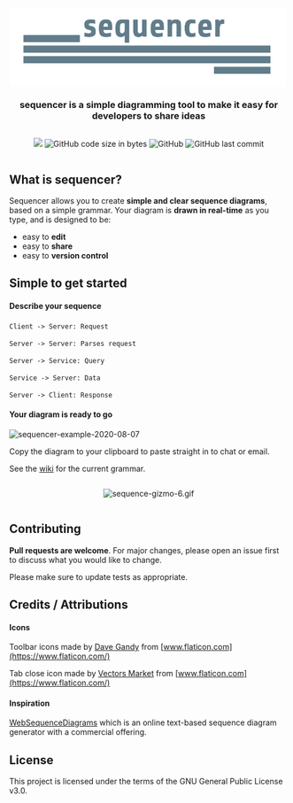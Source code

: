 <div align="center" style="display: flex; flex-direction: column;">
  <img src="./public/logo-white_bg.png" alt="sequencer logo" width="500px" />
  <h3>sequencer is a simple diagramming tool to make it easy for developers to share ideas</h3>
  <p>
    <a href="https://codeclimate.com/github/rsouth/jsequencer/maintainability"><img src="https://api.codeclimate.com/v1/badges/4c87f1911d5e11a80002/maintainability" /></a>
    <img alt="GitHub code size in bytes" src="https://img.shields.io/github/languages/code-size/rsouth/jsequencer">
    <img alt="GitHub" src="https://img.shields.io/github/license/rsouth/jsequencer">
    <img alt="GitHub last commit" src="https://img.shields.io/github/last-commit/rsouth/jsequencer">
  </p>
</div>

## What is sequencer?
Sequencer allows you to create **simple and clear sequence diagrams**, based on a simple grammar. Your diagram is **drawn in real-time** as you type, and is designed to be:
 - easy to **edit**
 - easy to **share**
 - easy to **version control**

## Simple to get started

#### Describe your sequence
`Client -> Server: Request`

`Server -> Server: Parses request`

`Server -> Service: Query`

`Service -> Server: Data`

`Server -> Client: Response`

#### Your diagram is ready to go

<img src="https://i.ibb.co/FDT8kNL/sequencer-example-2020-08-07.png" alt="sequencer-example-2020-08-07" border="0" />

Copy the diagram to your clipboard to paste straight in to chat or email.

See the [wiki](https://github.com/rsouth/sequencer/wiki) for the current grammar.

<div align="center" style="display: flex; flex-direction: column;">
  <p>
    <img src="https://s7.gifyu.com/images/sequence-gizmo-6.gif" alt="sequence-gizmo-6.gif" border="0" />
  </p>
</div>

## Contributing
**Pull requests are welcome**. For major changes, please open an issue first to discuss what you would like to change.

Please make sure to update tests as appropriate.

## Credits / Attributions

#### Icons
Toolbar icons made by [Dave Gandy](https://www.flaticon.com/authors/dave-gandy) from [www.flaticon.com](https://www.flaticon.com/)

Tab close icon made by [Vectors Market](https://www.flaticon.com/authors/vectors-market) from [www.flaticon.com](https://www.flaticon.com/)

#### Inspiration

[WebSequenceDiagrams](https://www.websequencediagrams.com/) which is an online text-based sequence diagram generator with a commercial offering.

## License

This project is licensed under the terms of the GNU General Public License v3.0.

